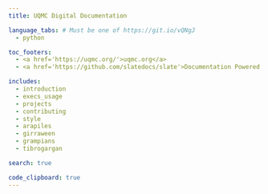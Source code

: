 ```yaml
---
title: UQMC Digital Documentation

language_tabs: # Must be one of https://git.io/vQNgJ
  - python

toc_footers:
  - <a href='https://uqmc.org/'>uqmc.org</a>
  - <a href='https://github.com/slatedocs/slate'>Documentation Powered by Slate</a>

includes:
  - introduction
  - execs_usage
  - projects
  - contributing
  - style
  - arapiles
  - girraween
  - grampians
  - tibrogargan

search: true

code_clipboard: true
---
```

